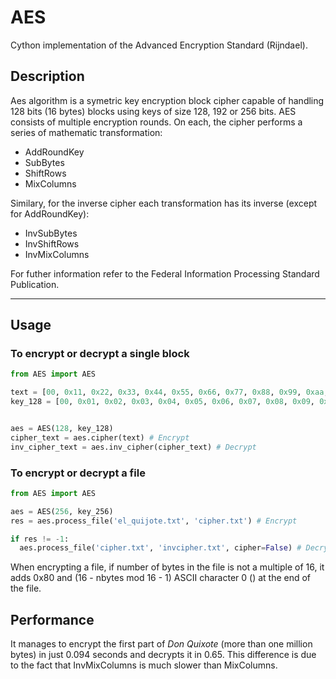 # AES
Cython implementation of the Advanced Encryption Standard (Rijndael).

## Description

Aes algorithm is a symetric key encryption block cipher capable of handling 128 bits (16 bytes) blocks using keys of size 128, 192 or 256 bits.
AES consists of multiple encryption rounds. On each, the cipher performs a series of mathematic transformation:
- AddRoundKey
- SubBytes
- ShiftRows
- MixColumns

Similary, for the inverse cipher each transformation has its inverse (except for AddRoundKey):

- InvSubBytes
- InvShiftRows
- InvMixColumns

For futher information refer to the Federal Information Processing Standard Publication.

---

## Usage

### To encrypt or decrypt a single block
```python
from AES import AES

text = [00, 0x11, 0x22, 0x33, 0x44, 0x55, 0x66, 0x77, 0x88, 0x99, 0xaa, 0xbb, 0xcc, 0xdd, 0xee, 0xff]
key_128 = [00, 0x01, 0x02, 0x03, 0x04, 0x05, 0x06, 0x07, 0x08, 0x09, 0x0a, 0x0b, 0x0c, 0x0d, 0x0e, 0x0f]


aes = AES(128, key_128)
cipher_text = aes.cipher(text) # Encrypt
inv_cipher_text = aes.inv_cipher(cipher_text) # Decrypt
```

### To encrypt or decrypt a file

```python
from AES import AES

aes = AES(256, key_256)
res = aes.process_file('el_quijote.txt', 'cipher.txt') # Encrypt

if res != -1:
  aes.process_file('cipher.txt', 'invcipher.txt', cipher=False) # Decrypt
```
When encrypting a file, if number of bytes in the file is not a multiple of 16, it adds 0x80 and (16 - nbytes mod 16 - 1) ASCII character 0 (<NULL>) at the end of the file.

## Performance

It manages to encrypt the first part of *Don Quixote* (more than one million bytes) in just 0.094 seconds and decrypts it in 0.65. This difference is due to the fact that InvMixColumns is much slower than MixColumns.
